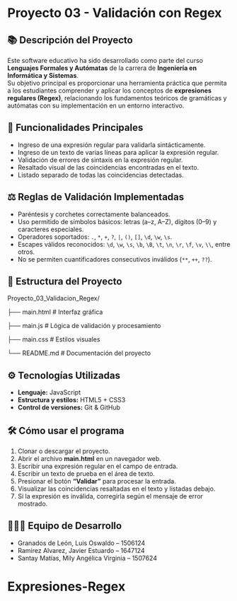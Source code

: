 # Proyecto 03 - Validación con Regex

## 📚 Descripción del Proyecto
Este software educativo ha sido desarrollado como parte del curso **Lenguajes Formales y Autómatas** de la carrera de **Ingeniería en Informática y Sistemas**.  
Su objetivo principal es proporcionar una herramienta práctica que permita a los estudiantes comprender y aplicar los conceptos de **expresiones regulares (Regex)**, relacionando los fundamentos teóricos de gramáticas y autómatas con su implementación en un entorno interactivo.

## 🧠 Funcionalidades Principales
- Ingreso de una expresión regular para validarla sintácticamente.
- Ingreso de un texto de varias líneas para aplicar la expresión regular.
- Validación de errores de sintaxis en la expresión regular.
- Resaltado visual de las coincidencias encontradas en el texto.
- Listado separado de todas las coincidencias detectadas.

## ⚖️ Reglas de Validación Implementadas
- Paréntesis y corchetes correctamente balanceados.
- Uso permitido de símbolos básicos: letras (a–z, A–Z), dígitos (0–9) y caracteres especiales.
- Operadores soportados: `.`, `*`, `+`, `?`, `|`, `()`, `[]`, `\d`, `\w`, `\s`.
- Escapes válidos reconocidos: `\d`, `\w`, `\s`, `\b`, `\B`, `\t`, `\n`, `\r`, `\f`, `\v`, `\\`, entre otros.
- No se permiten cuantificadores consecutivos inválidos (`**`, `++`, `??`).

## 📁 Estructura del Proyecto
Proyecto_03_Validacion_Regex/

├── main.html # Interfaz gráfica

├── main.js # Lógica de validación y procesamiento

├── main.css # Estilos visuales

└── README.md # Documentación del proyecto

## ⚙️ Tecnologías Utilizadas
- **Lenguaje:** JavaScript
- **Estructura y estilos:** HTML5 + CSS3
- **Control de versiones:** Git & GitHub

## 🛠️ Cómo usar el programa
1. Clonar o descargar el proyecto.
2. Abrir el archivo **main.html** en un navegador web.
3. Escribir una expresión regular en el campo de entrada.
4. Escribir un texto de prueba en el área de texto.
5. Presionar el botón **“Validar”** para procesar la entrada.
6. Visualizar las coincidencias resaltadas en el texto y listadas debajo.
7. Si la expresión es inválida, corregirla según el mensaje de error mostrado.

## 🧑‍🤝‍🧑 Equipo de Desarrollo
- Granados de León, Luis Oswaldo – 1506124
- Ramirez Alvarez, Javier Estuardo – 1647124
- Santay Matías, Mily Angélica Virginia – 1507624
# Expresiones-Regex
